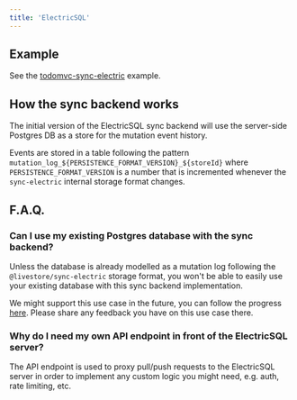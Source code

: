 ```yaml
---
title: 'ElectricSQL'
---
```


## Example

See the [todomvc-sync-electric](https://github.com/livestorejs/livestore/tree/main/examples/src/todomvc-sync-electric) example.

## How the sync backend works

The initial version of the ElectricSQL sync backend will use the server-side Postgres DB as a store for the mutation event history.

Events are stored in a table following the pattern `mutation_log_${PERSISTENCE_FORMAT_VERSION}_${storeId}` where `PERSISTENCE_FORMAT_VERSION` is a number that is incremented whenever the `sync-electric` internal storage format changes.

## F.A.Q.

### Can I use my existing Postgres database with the sync backend?

Unless the database is already modelled as a mutation log following the `@livestore/sync-electric` storage format, you won't be able to easily use your existing database with this sync backend implementation.

We might support this use case in the future, you can follow the progress [here](https://github.com/livestorejs/livestore/issues/286). Please share any feedback you have on this use case there.

### Why do I need my own API endpoint in front of the ElectricSQL server?

The API endpoint is used to proxy pull/push requests to the ElectricSQL server in order to implement any custom logic you might need, e.g. auth, rate limiting, etc.
